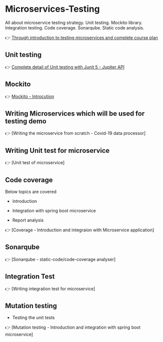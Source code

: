# Microservices-Testing
 All about microservice testing strategy. Unit testing. Mockito library. Integration testing. Code coverage. Sonarqube. Static code analysis.
 
 👉 [Through introduction to testing microservices and complete course plan](https://youtu.be/1vWWgwELQWM)


## Unit testing

👉 [Complete detail of Unit testing with Junit 5 - Jupiter API](https://www.youtube.com/playlist?list=PLq3uEqRnr_2GYMK6_WEYRlT5kyD8qx98M)

## Mockito

👉 [Mockito - Introcution](https://youtu.be/JOwJjTiTr9k)

## Writing Microservices which will be used for testing demo

👉 [Writing the microservice from scratch - Covid-19 data processor]

## Writing Unit test for microservice

👉 [Unit test of microservice]

## Code coverage

Below topics are covered

* Introduction

* Integration with spring boot microservice

* Report analysis

👉 [Coverage - Introduction and integraion with Microservice application]

## Sonarqube

👉 [Sonarqube - static-code/code-coverage analyser]

## Integration Test 

👉 [Writing integration test for microservice]

## Mutation testing

* Testing the unit tests

👉 [Mutation testing - Introduction and integration with spring boot microservice]
